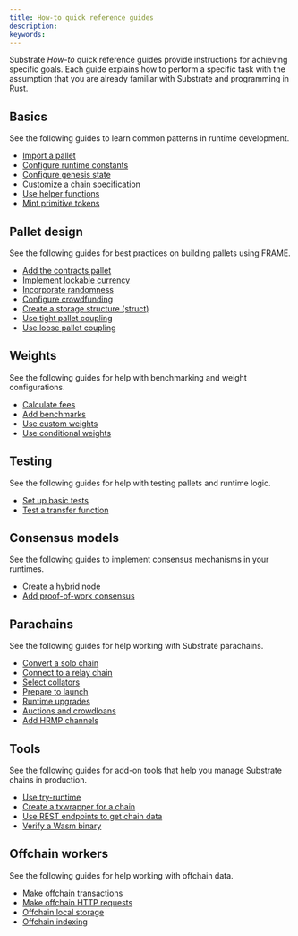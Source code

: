 ```yaml
---
title: How-to quick reference guides
description:
keywords:
---
```


Substrate _How-to_ quick reference guides provide instructions for achieving specific goals.
Each guide explains how to perform a specific task with the assumption that you are already familiar with Substrate and programming in Rust.

## Basics

See the following guides to learn common patterns in runtime development.

- [Import a pallet](/reference/how-to-guides/basics/import-a-pallet/)
- [Configure runtime constants](/reference/how-to-guides/basics/configure-runtime-constants/)
- [Configure genesis state](/reference/how-to-guides/basics/configure-genesis-state)
- [Customize a chain specification](/reference/how-to-guides/basics/customize-a-chain-specification)
- [Use helper functions](/reference/how-to-guides/basics/use-helper-functions)
- [Mint primitive tokens](/reference/how-to-guides/basics/mint-basic-tokens/)

<!--- [Calculate weight](/reference/how-to-guides/basics/calc-weights/)-->

## Pallet design

See the following guides for best practices on building pallets using FRAME.

- [Add the contracts pallet](/reference/how-to-guides/pallet-design/add-contracts-pallet/)
- [Implement lockable currency](/reference/how-to-guides/pallet-design/implement-lockable-currency/)
- [Incorporate randomness](/reference/how-to-guides/pallet-design/incorporate-randomness/)
- [Configure crowdfunding](/reference/how-to-guides/pallet-design/configure-crowdfunding/)
- [Create a storage structure (struct)](/reference/how-to-guides/pallet-design/create-a-storage-structure/)
- [Use tight pallet coupling](/reference/how-to-guides/pallet-design/use-tight-coupling/)
- [Use loose pallet coupling](/reference/how-to-guides/pallet-design/use-loose-coupling/)

## Weights

See the following guides for help with benchmarking and weight configurations.

- [Calculate fees](/reference/how-to-guides/weights/calculate-fees/)
- [Add benchmarks](/reference/how-to-guides/weights/add-benchmarks/)
- [Use custom weights](/reference/how-to-guides/weights/use-custom-weights/)
- [Use conditional weights](/reference/how-to-guides/weights/use-conditional-weights/)

## Testing

See the following guides for help with testing pallets and runtime logic.

- [Set up basic tests](/reference/how-to-guides/testing/set-up-basic-tests/)
- [Test a transfer function](/reference/how-to-guides/testing/test-a-transfer-function/)

## Consensus models

See the following guides to implement consensus mechanisms in your runtimes.

- [Create a hybrid node](/reference/how-to-guides/consensus-models/create-a-hybrid-node/)
- [Add proof-of-work consensus](/reference/how-to-guides/consensus-models/add-proof-of-work-consensus/)

## Parachains

See the following guides for help working with Substrate parachains.

- [Convert a solo chain](/reference/how-to-guides/parachains/convert-a-solo-chain/)
- [Connect to a relay chain](/reference/how-to-guides/parachains/connect-to-a-relay-chain/)
- [Select collators](/reference/how-to-guides/parachains/select-collators/)
- [Prepare to launch](/reference/how-to-guides/parachains/prepare-to-launch/)
- [Runtime upgrades](/reference/how-to-guides/parachains/runtime-upgrade/)
- [Auctions and crowdloans](/reference/how-to-guides/parachains/auctions-and-crowdloans/)
- [Add HRMP channels](/reference/how-to-guides/parachains/add-hrmp-channels/)

## Tools

See the following guides for add-on tools that help you manage Substrate chains in production.

- [Use try-runtime](/reference/how-to-guides/tools/use-try-runtime/)
- [Create a txwrapper for a chain](/reference/how-to-guides/tools/create-a-txwrapper/)
- [Use REST endpoints to get chain data](/reference/how-to-guides/tools/use-sidecar/)
- [Verify a Wasm binary](/reference/how-to-guides/tools/verify-wasm/)

## Offchain workers

See the following guides for help working with offchain data.

- [Make offchain transactions](/reference/how-to-guides/offchain-workers/offchain-transactions/)
- [Make offchain HTTP requests](/reference/how-to-guides/offchain-workers/offchain-http-requests/)
- [Offchain local storage](/reference/how-to-guides/offchain-workers/offchain-local-storage/)
- [Offchain indexing](/reference/how-to-guides/offchain-workers/offchain-indexing/)
